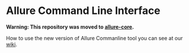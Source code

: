 # Allure Command Line Interface

**Warning: This repository was moved to [allure-core](https://github.com/allure-framework/allure-core).**

How to use the new version of Allure Commanline tool you can see at our [wiki](http://wiki.qatools.ru/display/AL/Allure+Commandline).
